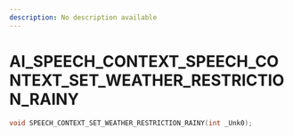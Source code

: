 ```yaml
---
description: No description available 
---
```


# AI_SPEECH_CONTEXT\_SPEECH_CONTEXT_SET_WEATHER_RESTRICTION_RAINY

```cpp
void SPEECH_CONTEXT_SET_WEATHER_RESTRICTION_RAINY(int _Unk0);
```